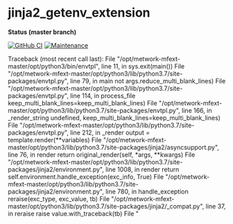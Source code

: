 # jinja2_getenv_extension

[//]: # (automatically generated from https://github.com/metwork-framework/resources/blob/master/cookiecutter/_%7B%7Bcookiecutter.repo%7D%7D/README.md)

**Status (master branch)**




[![GitHub CI](https://github.com/metwork-framework/jinja2_getenv_extension/workflows/CI/badge.svg?branch=master)](https://github.com/metwork-framework/jinja2_getenv_extension/actions?query=workflow%3ACI&branch=master)
[![Maintenance](https://github.com/metwork-framework/resources/blob/master/badges/maintained.svg)]()


[//]: # (TABLE_OF_CONTENTS_PLACEHOLDER)

Traceback (most recent call last):
  File "/opt/metwork-mfext-master/opt/python3/bin/envtpl", line 11, in <module>
    sys.exit(main())
  File "/opt/metwork-mfext-master/opt/python3/lib/python3.7/site-packages/envtpl.py", line 79, in main
    not args.reduce_multi_blank_lines)
  File "/opt/metwork-mfext-master/opt/python3/lib/python3.7/site-packages/envtpl.py", line 114, in process_file
    keep_multi_blank_lines=keep_multi_blank_lines)
  File "/opt/metwork-mfext-master/opt/python3/lib/python3.7/site-packages/envtpl.py", line 166, in _render_string
    undefined, keep_multi_blank_lines=keep_multi_blank_lines)
  File "/opt/metwork-mfext-master/opt/python3/lib/python3.7/site-packages/envtpl.py", line 212, in _render
    output = template.render(**variables)
  File "/opt/metwork-mfext-master/opt/python3/lib/python3.7/site-packages/jinja2/asyncsupport.py", line 76, in render
    return original_render(self, *args, **kwargs)
  File "/opt/metwork-mfext-master/opt/python3/lib/python3.7/site-packages/jinja2/environment.py", line 1008, in render
    return self.environment.handle_exception(exc_info, True)
  File "/opt/metwork-mfext-master/opt/python3/lib/python3.7/site-packages/jinja2/environment.py", line 780, in handle_exception
    reraise(exc_type, exc_value, tb)
  File "/opt/metwork-mfext-master/opt/python3/lib/python3.7/site-packages/jinja2/_compat.py", line 37, in reraise
    raise value.with_traceback(tb)
  File "<template>", line 9, in top-level template code
  File "/opt/metwork-mfext-master/opt/python3/lib/python3.7/site-packages/envtpl.py", line 256, in getenv
    raise Exception("can't find %s environnement variable" % value)
Exception: can't find ENV_VAR environnement variable











## Contributing guide

See [CONTRIBUTING.md](CONTRIBUTING.md) file.



## Code of Conduct

See [CODE_OF_CONDUCT.md](CODE_OF_CONDUCT.md) file.



## Sponsors

*(If you are officially paid to work on MetWork Framework, please contact us to add your company logo here!)*

[![logo](https://raw.githubusercontent.com/metwork-framework/resources/master/sponsors/meteofrance-small.jpeg)](http://www.meteofrance.com)

